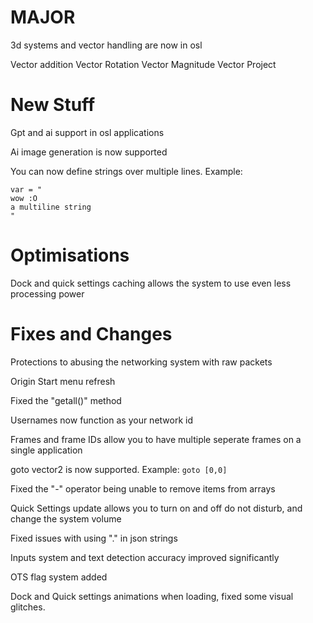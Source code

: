 # MAJOR

3d systems and vector handling are now in osl

Vector addition
Vector Rotation
Vector Magnitude
Vector Project

# New Stuff

Gpt and ai support in osl applications

Ai image generation is now supported

You can now define strings over multiple lines. Example:
```
var = "
wow :O
a multiline string
"
```

# Optimisations

Dock and quick settings caching allows the system to use even less processing power

# Fixes and Changes

Protections to abusing the networking system with raw packets

Origin Start menu refresh

Fixed the "getall()" method

Usernames now function as your network id

Frames and frame IDs allow you to have multiple seperate frames on a single application

goto vector2 is now supported. Example: `goto [0,0]`

Fixed the "-" operator being unable to remove items from arrays

Quick Settings update allows you to turn on and off do not disturb, and change the system volume

Fixed issues with using "." in json strings

Inputs system and text detection accuracy improved significantly

OTS flag system added

Dock and Quick settings animations when loading, fixed some visual glitches.

